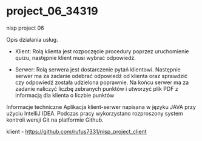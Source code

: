 # project_06_34319
nisp project 06

Opis działania usług.

- Klient:
Rolą klienta jest rozpoczęcie procedury poprzez uruchomienie quizu,
następnie klient musi wybrać odpowiedź.

- Serwer:
Rolą serwera jest dostarczenie pytań klientowi. Następnie serwer ma za
zadanie odebrać odpowiedź od klienta oraz sprawdzić czy odpowiedź została
udzielona poprawnie. Na końcu serwer ma za zadanie naliczyć liczbę zebranych punktów i utworzyć plik PDF z informacją dla klienta o liczbie punktów


Informacje techniczne
Aplikacja klient-serwer napisana w języku JAVA przy użyciu IntelliJ IDEA. Podczas pracy wykorzystano rozproszony system kontroli wersji Git na platformie Github.

klient - https://github.com/rufus7331/nisp_project_client
